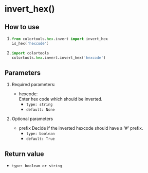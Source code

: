 # invert_hex()

## How to use

1. ```python
   from colortools.hex.invert import invert_hex
   is_hex('hexcode')
   ```
2. ```python
   import colortools
   colortools.hex.invert.invert_hex('hexcode')
   ```

## Parameters

1. Required parameters:

   - hexcode:  
      Enter hex code which should be inverted.
     - `type: string`
     - `default: None`

2. Optional parameters
   - prefix
     Decide if the inverted hexcode should have a '#' prefix.
     - `type: boolean`
     - `default: True`

## Return value

- `type: boolean or string`
